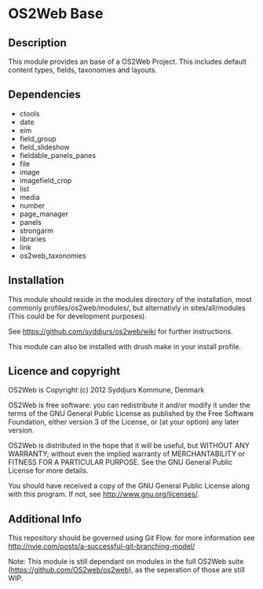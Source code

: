 OS2Web Base
==============================

Description
-----------
This module provides an base of a OS2Web Project. This includes default content types,
fields, taxonomies and layouts.

Dependencies
-----------
- ctools
- date
- eim
- field_group
- field_slideshow
- fieldable_panels_panes
- file
- image
- imagefield_crop
- list
- media
- number
- page_manager
- panels
- strongarm
- libraries
- link
- os2web_taxonomies

Installation
-----------
This module should reside in the modules directory of the installation,
most commonly profiles/os2web/modules/, but alternativly in sites/all/modules
(This could be for development purposes).

See https://github.com/syddjurs/os2web/wiki for further instructions.

This module can also be installed with drush make in your install profile.

Licence and copyright
---------------------
OS2Web is Copyright (c) 2012 Syddjurs Kommune, Denmark

OS2Web is free software: you can redistribute it and/or modify
it under the terms of the GNU General Public License as published by
the Free Software Foundation, either version 3 of the License, or
(at your option) any later version.

OS2Web is distributed in the hope that it will be useful,
but WITHOUT ANY WARRANTY; without even the implied warranty of
MERCHANTABILITY or FITNESS FOR A PARTICULAR PURPOSE.  See the
GNU General Public License for more details.

You should have received a copy of the GNU General Public License
along with this program.  If not, see <http://www.gnu.org/licenses/>.

Additional Info
---------------
This repository should be governed using Git Flow. for more information see
http://nvie.com/posts/a-successful-git-branching-model/

Note: This module is still dependant on modules in the full OS2Web suite
(https://github.com/OS2web/os2web), as the seperation of those are still WIP.
